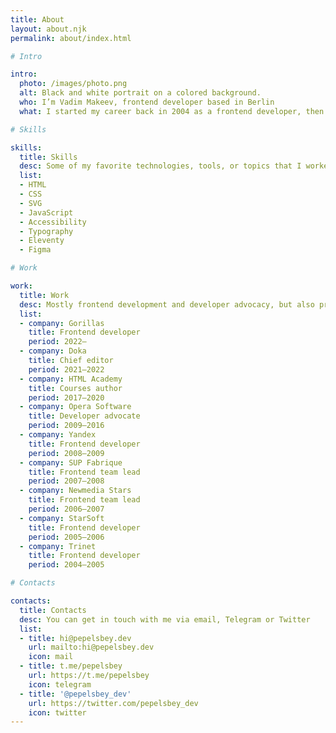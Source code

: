 ```yaml
---
title: About
layout: about.njk
permalink: about/index.html

# Intro

intro:
  photo: /images/photo.png
  alt: Black and white portrait on a colored background.
  who: I’m Vadim Makeev, frontend developer based in Berlin
  what: I started my career back in 2004 as a frontend developer, then switched to developer advocacy and public speaking, got involved in community, conferences, meetups, open-source, education, then learned how to make podcasts and video. But on every step of the way it has always been about the Web.

# Skills

skills:
  title: Skills
  desc: Some of my favorite technologies, tools, or topics that I worked with
  list:
  - HTML
  - CSS
  - SVG
  - JavaScript
  - Accessibility
  - Typography
  - Eleventy
  - Figma

# Work

work:
  title: Work
  desc: Mostly frontend development and developer advocacy, but also project management and team leading
  list:
  - company: Gorillas
    title: Frontend developer
    period: 2022–
  - company: Doka
    title: Chief editor
    period: 2021–2022
  - company: HTML Academy
    title: Courses author
    period: 2017–2020
  - company: Opera Software
    title: Developer advocate
    period: 2009–2016
  - company: Yandex
    title: Frontend developer
    period: 2008–2009
  - company: SUP Fabrique
    title: Frontend team lead
    period: 2007–2008
  - company: Newmedia Stars
    title: Frontend team lead
    period: 2006–2007
  - company: StarSoft
    title: Frontend developer
    period: 2005–2006
  - company: Trinet
    title: Frontend developer
    period: 2004–2005

# Contacts

contacts:
  title: Contacts
  desc: You can get in touch with me via email, Telegram or Twitter
  list:
  - title: hi@pepelsbey.dev
    url: mailto:hi@pepelsbey.dev
    icon: mail
  - title: t.me/pepelsbey
    url: https://t.me/pepelsbey
    icon: telegram
  - title: '@pepelsbey_dev'
    url: https://twitter.com/pepelsbey_dev
    icon: twitter
---
```


